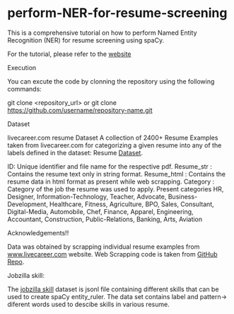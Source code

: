 # perform-NER-for-resume-screening
This is a comprehensive tutorial on how to perform Named Entity Recognition (NER) for resume screening using spaCy.

For the tutorial, please refer to the [website](https://amritaneogi.github.io/)


Execution

You can excute the code by clonning the repository using the following commands:

git clone <repository_url>
or
git clone https://github.com/username/repository-name.git

Dataset

livecareer.com resume Dataset
A collection of 2400+ Resume Examples taken from livecareer.com for categorizing a given resume into any of the labels defined in the dataset: Resume [Dataset](https://www.kaggle.com/datasets/snehaanbhawal/resume-dataset).

ID: Unique identifier and file name for the respective pdf.
Resume_str : Contains the resume text only in string format.
Resume_html : Contains the resume data in html format as present while web scrapping.
Category : Category of the job the resume was used to apply.
Present categories
HR, Designer, Information-Technology, Teacher, Advocate, Business-Development, Healthcare, Fitness, Agriculture, BPO, Sales, Consultant, Digital-Media, Automobile, Chef, Finance, Apparel, Engineering, Accountant, Construction, Public-Relations, Banking, Arts, Aviation

Acknowledgements!!

Data was obtained by scrapping individual resume examples from www.livecareer.com website. 
Web Scrapping code is taken from [GitHub Repo](https://github.com/Sbhawal/resumeScraper).

Jobzilla skill:

The [jobzilla skill](https://github.com/kingabzpro/jobzilla_ai/blob/main/jz_skill_patterns.jsonl) dataset is jsonl file containing different skills that can be used to create spaCy entity_ruler. The data set contains label and pattern-> diferent words used to descibe skills in various resume.

